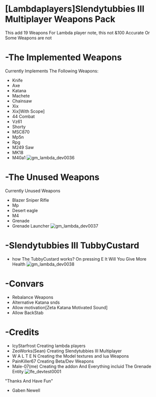 # [Lambdaplayers]Slendytubbies III Multiplayer Weapons Pack
This add 19 Weapons For Lambda player note, this not &100 Accurate Or Some Weapons are not

# -The Implemented Weapons
Currently Implements The Following Weapons:
- Knife
- Axe
- Katana
- Machete
- Chainsaw
- Xix
- Xix[With Scope]
- 44 Combat
- Vz61
- Shorty
- MSC870
- Mp5n
- Rpg
- M249 Saw
- MK18
- M40a1
![gm_lambda_dev0036](https://github.com/Lambdaplayer/Slendytubbies-III-Multiplayer/assets/140025609/511cc07c-24f1-4998-b4ff-7d322fa1ff6d)

 # -The Unused Weapons
 Currently Unused Weapons
 - Blazer Sniper Rifle
 - Mp
 - Desert eagle
 - M4
 - Grenade
 - Grenade Launcher
 ![gm_lambda_dev0037](https://github.com/Lambdaplayer/Slendytubbies-III-Multiplayer/assets/140025609/7bdb9409-9835-482e-b289-b61b859eba37)

# -Slendytubbies III TubbyCustard
- how The TubbyCustard works?
On pressing E It Will You Give More Health
![gm_lambda_dev0038](https://github.com/Lambdaplayer/Slendytubbies-III-Multiplayer/assets/140025609/0be6e505-4499-42f4-9e06-82eaa110be27)

# -Convars
- Rebalance Weapons
- Alternative Katana snds
- Allow motivation[Zeta Katana Motivated Sound]
- Allow BackStab

# -Credits
- IcyStarfrost Creating lambda players
- ZeoWorks(Sean) Creating Slendytubbies III Multiplayer
- W A L T E N Creating the Model textures and lua Weapons
- PainKiller67 Creating Beta/Dev Weapons
- Male-07(me) Creating the addon And Everything incluid The Grenade Entity 
![lfe_devtest0001](https://github.com/Lambdaplayer/Lambdaplayer-Slendytubbies-3-Multiplayer-Weapons-Pack/assets/140025609/3466114d-c00f-4c50-9eee-af61bf5ca754)



 "Thanks And Have Fun"
- Gaben Newell
